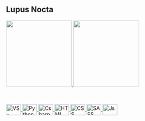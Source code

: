 ## Lupus Nocta

<div>
  <a href="https://github.com/lupusnocta">
  <img height="180em" src="https://github-readme-stats.vercel.app/api?username=lupusnocta&count_private=true&show_icons=true&border_color=00FCFF&title_color=FF4EA4&text_color=00FCFF&icon_color=00FCFF&bg_color=45,4A001B,2D3E65"/>
  <img height="180em" src="https://github-readme-stats.vercel.app/api/top-langs/?username=lupusnocta&layout=compact&show_icons=true&border_color=00FCFF&title_color=FF4EA4&text_color=00FCFF&icon_color=00FCFF&bg_color=45,4A001B,2D3E65"/>
</div>
  
##

<div style="display: inline_block"><br>
  <img align="center" alt="VS-Code" height="30" width="40" src="https://cdn.jsdelivr.net/gh/devicons/devicon/icons/vscode/vscode-original.svg">
  <img align="center" alt="Python" height="30" width="40" src="https://cdn.jsdelivr.net/gh/devicons/devicon/icons/python/python-original.svg">
  <img align="center" alt="Csharp" height="30" width="40" src="https://cdn.jsdelivr.net/gh/devicons/devicon/icons/csharp/csharp-original.svg">
  <img align="center" alt="HTML" height="30" width="40" src="https://cdn.jsdelivr.net/gh/devicons/devicon/icons/html5/html5-original.svg">
  <img align="center" alt="CSS" height="30" width="40" src="https://cdn.jsdelivr.net/gh/devicons/devicon/icons/css3/css3-original.svg">
  <img align="center" alt="SASS" height="30" width="40" src="https://cdn.jsdelivr.net/gh/devicons/devicon/icons/sass/sass-original.svg">  
  <img align="center" alt="Js" height="30" width="40" src="https://cdn.jsdelivr.net/gh/devicons/devicon/icons/javascript/javascript-original.svg">
</div>
  
##
